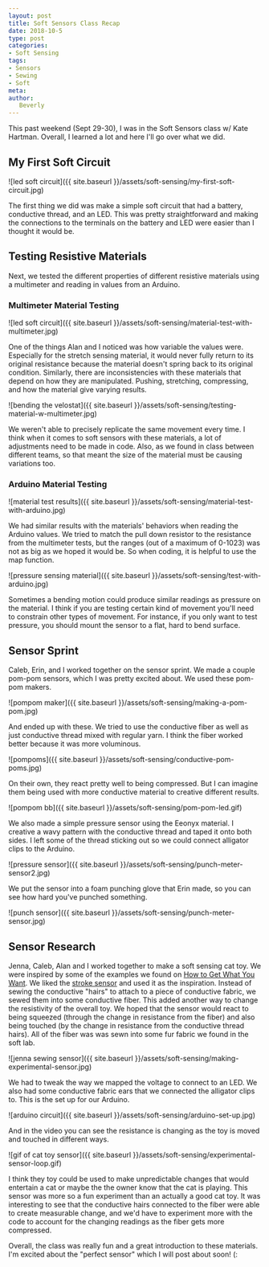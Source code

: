 ```yaml
---
layout: post
title: Soft Sensors Class Recap
date: 2018-10-5
type: post
categories:
- Soft Sensing
tags:
- Sensors
- Sewing
- Soft
meta:
author:
   Beverly
---
```


This past weekend (Sept 29-30), I was in the Soft Sensors class w/ Kate Hartman. Overall, I learned a lot and here I'll go over what we did.

## My First Soft Circuit

![led soft circuit]({{ site.baseurl }}/assets/soft-sensing/my-first-soft-circuit.jpg)

The first thing we did was make a simple soft circuit that had a battery, conductive thread, and an LED. This was pretty straightforward and making the connections to the terminals on the battery and LED were easier than I thought it would be.

<!--more-->

## Testing Resistive Materials

Next, we tested the different properties of different resistive materials using a multimeter and reading in values from an Arduino.

### Multimeter Material Testing  

![led soft circuit]({{ site.baseurl }}/assets/soft-sensing/material-test-with-multimeter.jpg)

One of the things Alan and I noticed was how variable the values were. Especially for the stretch sensing material, it would never fully return to its original resistance because the material doesn't spring back to its original condition. Similarly, there are inconsistencies with these materials that depend on how they are manipulated. Pushing, stretching, compressing, and how the material give varying results.  

![bending the velostat]({{ site.baseurl }}/assets/soft-sensing/testing-material-w-multimeter.jpg)

We weren't able to precisely replicate the same movement every time. I think when it comes to soft sensors with these materials, a lot of adjustments need to be made in code. Also, as we found in class between different teams, so that meant the size of the material must be causing variations too.

### Arduino Material Testing

![material test results]({{ site.baseurl }}/assets/soft-sensing/material-test-with-arduino.jpg)

We had similar results with the materials' behaviors when reading the Arduino values. We tried to match the pull down resistor to the resistance from the multimeter tests, but the ranges (out of a maximum of 0-1023) was not as big as we hoped it would be. So when coding, it is helpful to use the map function.

![pressure sensing material]({{ site.baseurl }}/assets/soft-sensing/test-with-arduino.jpg)

Sometimes a bending motion could produce similar readings as pressure on the material. I think if you are testing  certain kind of movement you'll need to constrain other types of movement. For instance, if you only want to test pressure, you should mount the sensor to a flat, hard to bend surface.

## Sensor Sprint

Caleb, Erin, and I worked together on the sensor sprint. We made a couple pom-pom sensors, which I was pretty excited about. We used these pom-pom makers.

![pompom maker]({{ site.baseurl }}/assets/soft-sensing/making-a-pom-pom.jpg)

And ended up with these. We tried to use the conductive fiber as well as just conductive thread mixed with regular yarn. I think the fiber worked better because it was more voluminous.

![pompoms]({{ site.baseurl }}/assets/soft-sensing/conductive-pom-poms.jpg)

On their own, they react pretty well to being compressed. But I can imagine them being used with more conductive material to creative different results.

![pompom bb]({{ site.baseurl }}/assets/soft-sensing/pom-pom-led.gif)

We also made a simple pressure sensor using the Eeonyx material. I creative a wavy pattern with the conductive thread and taped it onto both sides. I left some of the thread sticking out so we could connect alligator clips to the Arduino.

![pressure sensor]({{ site.baseurl }}/assets/soft-sensing/punch-meter-sensor2.jpg)

We put the sensor into a foam punching glove that Erin made, so you can see how hard you've punched something.

![punch sensor]({{ site.baseurl }}/assets/soft-sensing/punch-meter-sensor.jpg)

## Sensor Research

Jenna, Caleb, Alan and I worked together to make a soft sensing cat toy. We were inspired by some of the examples we found on [How to Get What You Want](https://www.kobakant.at/DIY/). We liked the [stroke sensor](https://www.kobakant.at/DIY/?p=792) and used it as the inspiration. Instead of sewing the conductive "hairs" to attach to a piece of conductive fabric, we sewed them into some conductive fiber. This added another way to change the resistivity of the overall toy. We hoped that the sensor would react to being squeezed (through the change in resistance from the fiber) and also being touched (by the change in resistance from the conductive thread hairs). All of the fiber was was sewn into some fur fabric we found in the soft lab.

![jenna sewing sensor]({{ site.baseurl }}/assets/soft-sensing/making-experimental-sensor.jpg)

 We had to tweak the way we mapped the voltage to connect to an LED. We also had some conductive fabric ears that we connected the alligator clips to. This is the set up for our Arduino.

![arduino circuit]({{ site.baseurl }}/assets/soft-sensing/arduino-set-up.jpg)

And in the video you can see the resistance is changing as the toy is moved and touched in different ways.

![gif of cat toy sensor]({{ site.baseurl }}/assets/soft-sensing/experimental-sensor-loop.gif)

I think they toy could be used to make unpredictable changes that would entertain a cat or maybe the the owner know that the cat is playing. This sensor was more so a fun experiment than an actually a good cat toy. It was interesting to see that the conductive hairs connected to the fiber were able to create measurable change, and we'd have to experiment more with the code to account for the changing readings as the fiber gets more compressed.

Overall, the class was really fun and a great introduction to these materials. I'm excited about the "perfect sensor" which I will post about soon! (:



<!-- Final Workshop
Caleb, Jenna, Alan, Beverly

Cat Toy Sensor

We made a sensor that reacts to pressure and stroke

We found some fur fabric and stuffed it with the conductive fiber. Inspired by this [stroke sensor](https://www.kobakant.at/DIY/?p=792), we created some "hair" using conductive thread. These conductive threads are also in contact with conductive fiber inside the toy. -->
